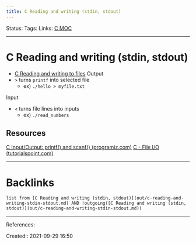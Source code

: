 ```yaml
---
title: C Reading and writing (stdin, stdout)
---
```

Status: 
Tags: 
Links: [C MOC](out/c-moc.md)
___
# C Reading and writing (stdin, stdout)
- [C Reading and writing to files](out/c-reading-and-writing-to-files.md)
Output
- `>` turns `printf` into selected file
	- ex) `./hello > myfile.txt`

Input
- `<` turns file lines into inputs
	- ex) `./read_numbers `
## Resources
[C Input/Output: printf() and scanf() (programiz.com)](https://www.programiz.com/c-programming/c-input-output)
[C - File I/O (tutorialspoint.com)](https://www.tutorialspoint.com/cprogramming/c_file_io.htm)
___
# Backlinks
```dataview
list from [C Reading and writing (stdin, stdout)](out/c-reading-and-writing-stdin-stdout.md) AND !outgoing([C Reading and writing (stdin, stdout)](out/c-reading-and-writing-stdin-stdout.md))
```
___
References:

Created:: 2021-09-29 16:50